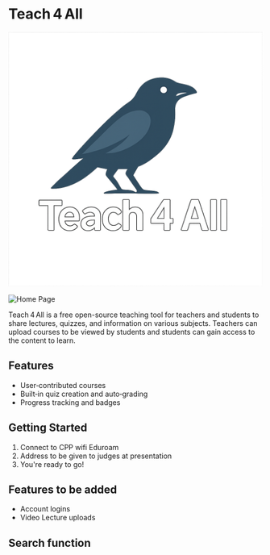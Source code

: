 # Teach 4 All

![Teach 4 All Logo](crow-white.png)

<img width="1728" alt="Home Page" src="https://github.com/user-attachments/assets/12e13bb2-39c2-4765-b022-cc5ef4934303" />


Teach 4 All is a free open-source teaching tool for teachers and students to share lectures,
quizzes, and information on various subjects. Teachers can upload courses to be viewed by 
students and students can gain access to the content to learn.
## Features

- User‑contributed courses  
- Built‑in quiz creation and auto‑grading  
- Progress tracking and badges

## Getting Started

1. Connect to CPP wifi Eduroam
2. Address to be given to judges at presentation
3. You're ready to go!

## Features to be added

- Account logins
- Video Lecture uploads


## Search function


